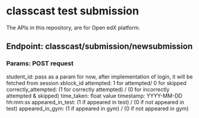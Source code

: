 # classcast test submission

The APIs in this repository, are for Open edX platform.

## Endpoint: classcast/submission/newsubmission
### Params: POST request
student_id: pass as a param for now, after implementation of login, it will be fetched from session
xblock_id
attempted: 1 for attempted/ 0 for skipped
correctly_attempted: (1 for correctly attempted) / (0 for incorrectly attempted & skipped)
time_taken: float value
timestamp: YYYY-MM-DD hh:mm:ss
appeared_in_test: (1 if appeared in test) / (0 if not appeared in test)
appeared_in_gym: (1 if appeared in gym) / (0 if not appeared in gym)
